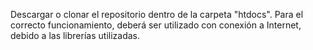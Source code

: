 Descargar o clonar el repositorio dentro de la carpeta "htdocs". Para el correcto funcionamiento, deberá ser utilizado con conexión a Internet, debido a las librerías utilizadas.
